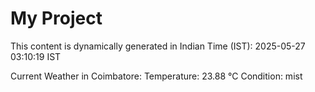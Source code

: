 # My Project

This content is dynamically generated in Indian Time (IST): 2025-05-27 03:10:19 IST


Current Weather in Coimbatore:
Temperature: 23.88 °C
Condition: mist
